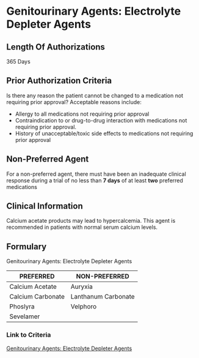 # Genitourinary Agents: Electrolyte Depleter Agents

## Length Of Authorizations

365 Days

## Prior Authorization Criteria

Is there any reason the patient cannot be changed to a medication not requiring prior approval? Acceptable reasons include:

-   Allergy to all medications not requiring prior approval
-   Contraindication to or drug-to-drug interaction with medications not requiring prior approval.
-   History of unacceptable/toxic side effects to medications not requiring prior approval

## Non-Preferred Agent

For a non-preferred agent, there must have been an inadequate clinical response during a trial of no less than **7 days** of at least **two** preferred medications

## Clinical Information

Calcium acetate products may lead to hypercalcemia. This agent is recommended in patients with normal serum calcium levels.

## Formulary

Genitourinary Agents: Electrolyte Depleter Agents

| PREFERRED          | NON-PREFERRED       |
|--------------------|---------------------|
| Calcium Acetate    | Auryxia             |
| Calcium Carbonate  | Lanthanum Carbonate |
| Phoslyra           | Velphoro            |
| Sevelamer          |                     |

### Link to Criteria

[Genitourinary Agents: Electrolyte Depleter Agents](https://pharmacy.medicaid.ohio.gov/sites/default/files/20220415_UPDL_Criteria_FINAL_.pdf#page=67)
